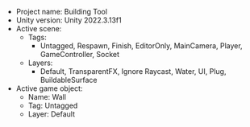 <!-- UNITY CODE ASSIST INSTRUCTIONS START -->
- Project name: Building Tool
- Unity version: Unity 2022.3.13f1
- Active scene:
  - Tags:
    - Untagged, Respawn, Finish, EditorOnly, MainCamera, Player, GameController, Socket
  - Layers:
    - Default, TransparentFX, Ignore Raycast, Water, UI, Plug, BuildableSurface
- Active game object:
  - Name: Wall
  - Tag: Untagged
  - Layer: Default
<!-- UNITY CODE ASSIST INSTRUCTIONS END -->